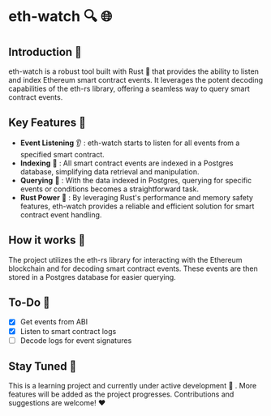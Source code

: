 # eth-watch :mag: :globe_with_meridians:

## Introduction :book:

eth-watch is a robust tool built with Rust :crab: that provides the ability to listen and index Ethereum smart contract events. It leverages the potent decoding capabilities of the eth-rs library, offering a seamless way to query smart contract events.

## Key Features :key:

- **Event Listening** :ear: : eth-watch starts to listen for all events from a specified smart contract.
- **Indexing** :file_folder: : All smart contract events are indexed in a Postgres database, simplifying data retrieval and manipulation.
- **Querying** :mag_right: : With the data indexed in Postgres, querying for specific events or conditions becomes a straightforward task.
- **Rust Power** :muscle: : By leveraging Rust's performance and memory safety features, eth-watch provides a reliable and efficient solution for smart contract event handling.

## How it works :wrench:

The project utilizes the eth-rs library for interacting with the Ethereum blockchain and for decoding smart contract events. These events are then stored in a Postgres database for easier querying.

## To-Do :pencil:

- [x] Get events from ABI
- [x] Listen to smart contract logs
- [ ] Decode logs for event signatures

## Stay Tuned :satellite:

This is a learning project and currently under active development :construction_worker: . More features will be added as the project progresses. Contributions and suggestions are welcome! :heart:
